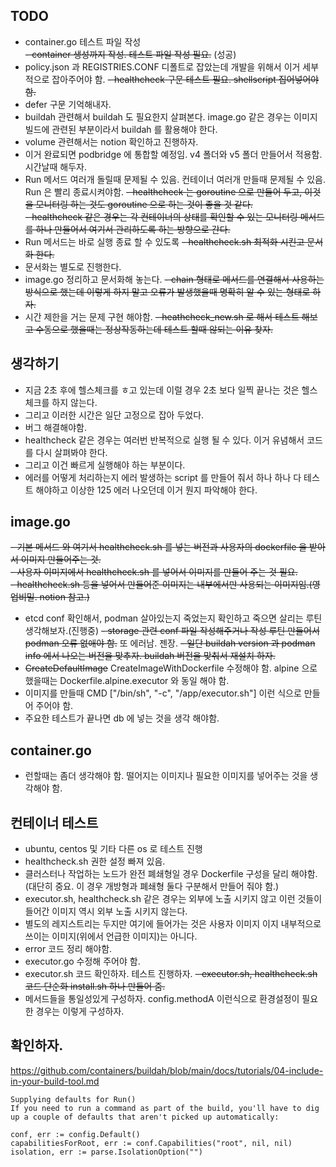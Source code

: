 ## TODO
- container.go 테스트 파일 작성  
~~- container 생성까지 작성. 테스트 파일 작성 필요.~~ (성공) 
- policy.json 과 REGISTRIES.CONF 디폴트로 잡았는데 개발을 위해서 이거 세부적으로 잡아주어야 함. 
~~- healthcheck 구문 테스트 필요. shellscript 집어넣어야 함.~~  
- defer 구문 기억해내자.  
- buildah 관련해서 buildah 도 필요한지 살펴본다. image.go 같은 경우는 이미지 빌드에 관련된 부분이라서 buildah 를 활용해야 한다. 
- volume 관련해서는 notion 확인하고 진행하자.  
- 이거 완료되면 podbridge 에 통합할 예정임.  v4 폴더와 v5 폴더 만들어서 적용함. 시간날때 해두자.  
- Run 메서드 여러개 돌릴때 문제될 수 있음. 컨테이너 여러개 만들때 문제될 수 있음. Run 은 빨리 종료시켜야함.
~~- healthcheck 는 goroutine 으로 만들어 두고, 이것을 모니터링 하는 것도 goroutine 으로 하는 것이 좋을 것 같다.~~  
~~- healthcheck 같은 경우는 각 컨테이너의 상태를 확인할 수 있는 모니터링 메서드를 하나 만들어서 여기서 관리하도록 하는 방향으로 간다.~~  
- Run 메서드는 바로 실행 종료 할 수 있도록 
~~- healthcheck.sh 최적화 시킨고 문서화 한다.~~ 
- 문서화는 별도로 진행한다.
- image.go 정리하고 문서화해 놓는다.
~~- chain 형태로 메서드를 연결해서 사용하는 방식으로 했는데 이렇게 하지 말고 오류가 발생했을때 명확히 알 수 있는 형태로 하자.~~  
- 시간 제한을 거는 문제 구현 해야함.
~~- heathcheck_new.sh 로 해서 테스트 해보고 수동으로 했을때는 정상작동하는데 테스트 할때 않되는 이유 찾자.~~

## 생각하기
- 지금 2초 후에 헬스체크를 ㅎ고 있는데 이럴 경우 2초 보다 일찍 끝나는 것은 헬스체크를 하지 않는다.
- 그리고 이러한 시간은 일단 고정으로 잡아 두었다.
- 버그 해결해야함.
- healthcheck 같은 경우는 여러번 반복적으로 실행 될 수 있다. 이거 유념해서 코드를 다시 살펴봐야 한다. 
- 그리고 이건 빠르게 실행해야 하는 부분이다.
- 에러를 어떻게 처리하는지 에러 발생하는 script 를 만들어 줘서 하나 하나 다 테스트 해야하고 이상한 125 에러 나오던데 이거 뭔지 파악해야 한다.
## image.go
~~- 기본 메서드 와 여기서 healthcheck.sh 를 넣는 버전과 사용자의 dockerfile 을 받아서 이미지 만들어주는 것.~~  
~~- 사용자 이미지에서 healthcheck.sh 를 넣어서 이미지를 만들어 주는 것 필요.~~  
~~- healthcheck.sh 등을 넣어서 만들어준 이미지는 내부에서만 사용되는 이미지임.(영업비밀. notion 참고.)~~  
- etcd conf 확인해서, podman 살아있는지 죽었는지 확인하고 죽으면 살리는 루틴 생각해보자.(진행중)
~~- storage 관련 conf 파일 작성해주거나 작성 루틴 만들어서 podman 오류 없애야 함.~~  또 에러남. 젠장.
~~- 일단 buildah version 과 podman info 에서 나오는 버전을 맞추자. buildah 버전을 맞춰서 재설치 하자.~~  
- ~~CreateDefaultImage~~ CreateImageWithDockerfile 수정해야 함. alpine 으로 했을때는 Dockerfile.alpine.executor 와 동일 해야 함.
- 이미지를 만들때 CMD ["/bin/sh", "-c", "/app/executor.sh"] 이런 식으로 만들어 주어야 함. 
- 주요한 테스트가 끝나면 db 에 넣는 것을 생각 해야함.  

## container.go
- 런할때는 좀더 생각해야 함. 떨어지는 이미지나 필요한 이미지를 넣어주는 것을 생각해야 함.  

## 컨테이너 테스트 
- ubuntu, centos 및 기타 다른 os 로 테스트 진행
- healthcheck.sh 권한 설정 빠져 있음.
- 클러스터나 작업하는 노드가 완전 폐쇄형일 경우 Dockerfile 구성을 달리 해야함. (대단히 중요. 이 경우 개방형과 폐쇄형 둘다 구분해서 만들어 줘야 함.)  
- executor.sh, healthcheck.sh 같은 경우는 외부에 노출 시키지 않고 이런 것들이 들어간 이미지 역시 외부 노출 시키지 않는다.
- 별도의 레지스트리는 두지만 여기에 들어가는 것은 사용자 이미지 이지 내부적으로 쓰이는 이미지(위에서 언급한 이미지)는 아니다.  
- error 코드 정리 해야함.  
- executor.go 수정해 주어야 함.
- executor.sh 코드 확인하자. 테스트 진행하자.
~~- executor.sh, healthcheck.sh 코드 단순화 install.sh 하나 만들어 줌.~~  
- 메서드들을 통일성있게 구성하자. config.methodA 이런식으로 환경설정이 필요한 경우는 이렇게 구성하자.
## 확인하자.
https://github.com/containers/buildah/blob/main/docs/tutorials/04-include-in-your-build-tool.md

```
Supplying defaults for Run()
If you need to run a command as part of the build, you'll have to dig up a couple of defaults that aren't picked up automatically:

conf, err := config.Default()
capabilitiesForRoot, err := conf.Capabilities("root", nil, nil)
isolation, err := parse.IsolationOption("")
```